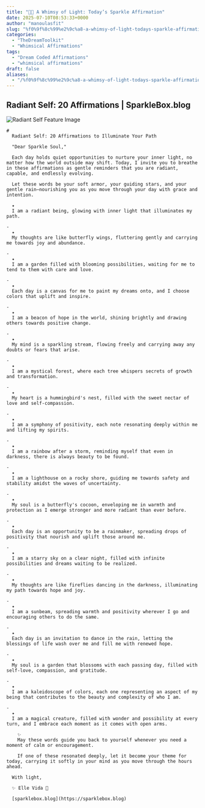 ```yaml
---
title: "🌙✨ A Whimsy of Light: Today’s Sparkle Affirmation"
date: 2025-07-10T08:53:33+0000
author: "manoulasfit"
slug: "%f0%9f%8c%99%e2%9c%a8-a-whimsy-of-light-todays-sparkle-affirmation"
categories:
  - "TheDreamToolkit"
  - "Whimsical Affirmations"
tags:
  - "Dream Coded Affirmations"
  - "whimsical affirmations"
draft: false
aliases:
  - "/%f0%9f%8c%99%e2%9c%a8-a-whimsy-of-light-todays-sparkle-affirmation/"
---
```

Radiant Self: 20 Affirmations | SparkleBox.blog
- 

  ![Radiant Self Feature Image](/whimsy__box.jpg)

    # 
      Radiant Self: 20 Affirmations to Illuminate Your Path

      "Dear Sparkle Soul,"

      Each day holds quiet opportunities to nurture your inner light, no matter how the world outside may shift. Today, I invite you to breathe in these affirmations as gentle reminders that you are radiant, capable, and endlessly evolving.

      Let these words be your soft armor, your guiding stars, and your gentle rain—nourishing you as you move through your day with grace and intention.

      ✦
      I am a radiant being, glowing with inner light that illuminates my path.

    - 
      ✦
      My thoughts are like butterfly wings, fluttering gently and carrying me towards joy and abundance.

    - 
      ✦
      I am a garden filled with blooming possibilities, waiting for me to tend to them with care and love.

    - 
      ✦
      Each day is a canvas for me to paint my dreams onto, and I choose colors that uplift and inspire.

    - 
      ✦
      I am a beacon of hope in the world, shining brightly and drawing others towards positive change.

    - 
      ✦
      My mind is a sparkling stream, flowing freely and carrying away any doubts or fears that arise.

    - 
      ✦
      I am a mystical forest, where each tree whispers secrets of growth and transformation.

    - 
      ✦
      My heart is a hummingbird's nest, filled with the sweet nectar of love and self-compassion.

    - 
      ✦
      I am a symphony of positivity, each note resonating deeply within me and lifting my spirits.

    - 
      ✦
      I am a rainbow after a storm, reminding myself that even in darkness, there is always beauty to be found.

    - 
      ✦
      I am a lighthouse on a rocky shore, guiding me towards safety and stability amidst the waves of uncertainty.

    - 
      ✦
      My soul is a butterfly's cocoon, enveloping me in warmth and protection as I emerge stronger and more radiant than ever before.

    - 
      ✦
      Each day is an opportunity to be a rainmaker, spreading drops of positivity that nourish and uplift those around me.

    - 
      ✦
      I am a starry sky on a clear night, filled with infinite possibilities and dreams waiting to be realized.

    - 
      ✦
      My thoughts are like fireflies dancing in the darkness, illuminating my path towards hope and joy.

    - 
      ✦
      I am a sunbeam, spreading warmth and positivity wherever I go and encouraging others to do the same.

    - 
      ✦
      Each day is an invitation to dance in the rain, letting the blessings of life wash over me and fill me with renewed hope.

    - 
      ✦
      My soul is a garden that blossoms with each passing day, filled with self-love, compassion, and gratitude.

    - 
      ✦
      I am a kaleidoscope of colors, each one representing an aspect of my being that contributes to the beauty and complexity of who I am.

    - 
      ✦
      I am a magical creature, filled with wonder and possibility at every turn, and I embrace each moment as it comes with open arms.

        ✨
        May these words guide you back to yourself whenever you need a moment of calm or encouragement.

        If one of these resonated deeply, let it become your theme for today, carrying it softly in your mind as you move through the hours ahead.

      With light,

      ✨ Elle Vida 🌿

      [sparklebox.blog](https://sparklebox.blog)
